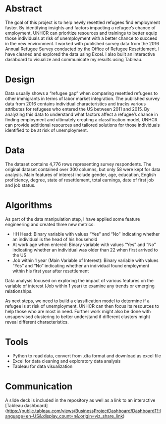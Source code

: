 # Abstract
The goal of this project is to help newly resettled refugees find employment faster. By identifying insights and factors impacting a refugee’s chance of employment, UNHCR can prioritize resources and trainings to better equip those individuals at risk of unemployment with a better chance to succeed in the new environment. I worked with published survey data from the 2016 Annual Refugee Survey conducted by the Office of Refugee Resettlement. I have cleaned and explored the data using Excel. I also built an interactive dashboard to visualize and communicate my results using Tableau.

# Design
Data usually shows a “refugee gap” when comparing resettled refugees to other immigrants in terms of labor market integration. The published survey data from 2016 contains individual characteristics and tracks various attributes for refugees who entered the US between 2011 and 2015. By analyzing this data to understand what factors affect a refugee’s chance in finding employment and ultimately creating a classification model, UNHCR can provide additional resources and tailored solutions for those individuals identified to be at risk of unemployment. 

# Data
The dataset contains 4,776 rows representing survey respondents. The original dataset contained over 300 columns, but only 58 were kept for data analysis. Main features of interest include gender, age, education, English proficiency, degree, state of resettlement, total earnings, date of first job and job status. 

# Algorithms
As part of the data manipulation step, I have applied some feature engineering and created three new metrics:
* HH Head: Binary variable with values “Yes” and “No” indicating whether an individual is the head of his household
* At work age when entered:  Binary variable with values “Yes” and “No” indicating whether an individual was older than 22 when first arrived to the US
* Job within 1 year (Main Variable of Interest): Binary variable with values “Yes” and “No” indicating whether an individual found employment within his first year after resettlement 

Data analysis focused on exploring the impact of various features on the variable of interest (Job within 1 year) to examine any trends or emerging relationships. 

As next steps, we need to build a classification model to determine if a refugee is at risk of unemployment. UNHCR can then focus its resources to help those who are most in need. Further work might also be done with unsupervised clustering to better understand if different clusters might reveal different characteristics. 

# Tools
*	Python to read data, convert from .dta format and download as excel file 
*	Excel for data cleaning and exploratory data analysis
*	Tableau for data visualization

# Communication
A slide deck is included in the repository as well as a link to an interactive [Tableau dashboard] (https://public.tableau.com/views/BusinessProjectDashboard/Dashboard1?:language=en-US&:display_count=n&:origin=viz_share_link)

